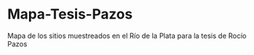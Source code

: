 # Mapa-Tesis-Pazos
Mapa de los sitios muestreados en el Río de la Plata para la tesis de Rocío Pazos

